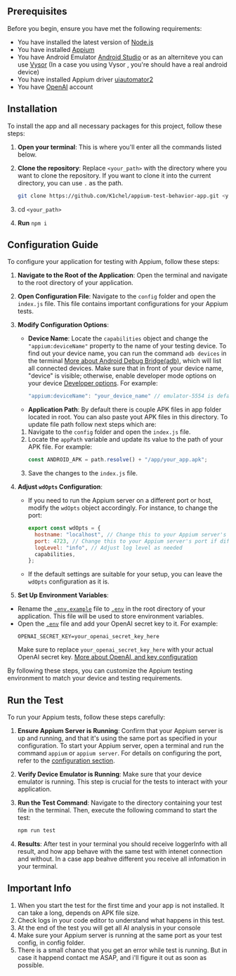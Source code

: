 ## Prerequisites

Before you begin, ensure you have met the following requirements:

- You have installed the latest version of [Node.js](https://nodejs.org/)
- You have installed [Appium](https://appium.io/docs/en/2.0/quickstart/install/)
- You have Android Emulator [Android Studio](https://developer.android.com/studio?gad_source=1&gclid=CjwKCAjwvvmzBhA2EiwAtHVrb91XROcVsMdODGfWmflwABHO3GAB9MCZ4Yavv_fiHUG5EObnEHk_bBoCbjwQAvD_BwE&gclsrc=aw.ds) or as an alterniteve you can use [Vysor](https://www.vysor.io/download/) (In a case you using Vysor , you're should have a real android device)
- You have installed Appium driver [uiautomator2](https://appium.io/docs/en/2.3/ecosystem/drivers/)
- You have [OpenAI](https://platform.openai.com/playground) account

## Installation

To install the app and all necessary packages for this project, follow these steps:

1. **Open your terminal**: This is where you'll enter all the commands listed below.

2. **Clone the repository**: Replace `<your_path>` with the directory where you want to clone the repository. If you want to clone it into the current directory, you can use `.` as the path.

   ```bash
   git clone https://github.com/K1chel/appium-test-behavior-app.git <your_path>
   ```

3. cd `<your_path>`
4. **Run** `npm i`

## Configuration Guide

To configure your application for testing with Appium, follow these steps:

1. **Navigate to the Root of the Application**: Open the terminal and navigate to the root directory of your application.

2. **Open Configuration File**: Navigate to the `config` folder and open the `index.js` file. This file contains important configurations for your Appium tests.

3. **Modify Configuration Options**:

   - **Device Name**: Locate the `capabilities` object and change the `"appium:deviceName"` property to the name of your testing device. To find out your device name, you can run the command `adb devices` in the terminal [More about Android Debug Bridge(adb)](https://developer.android.com/tools/adb), which will list all connected devices. Make sure that in front of your device name, "device" is visible; otherwise, enable developer mode options on your device [Developer options](https://developer.android.com/studio/debug/dev-options). For example:
     ```javascript
     "appium:deviceName": "your_device_name" // emulator-5554 is default is you're using Android SDK
     ```
   - **Application Path**: By default there is couple APK files in app folder located in root. You can also paste yout APK files in this directory. To update file path follow next steps which are:

   1. Navigate to the `config` folder and open the `index.js` file.
   2. Locate the `appPath` variable and update its value to the path of your APK file. For example:
      ```javascript
      const ANDROID_APK = path.resolve() + "/app/your_app.apk";
      ```
   3. Save the changes to the `index.js` file.

4. **Adjust `wdOpts` Configuration**:

   - If you need to run the Appium server on a different port or host, modify the `wdOpts` object accordingly. For instance, to change the port:
     ```javascript
     export const wdOpts = {
       hostname: "localhost", // Change this to your Appium server's hostname if different
       port: 4723, // Change this to your Appium server's port if different
       logLevel: "info", // Adjust log level as needed
       capabilities,
     };
     ```
   - If the default settings are suitable for your setup, you can leave the `wdOpts` configuration as it is.

5. **Set Up Environment Variables**:

- Rename the [`.env.example`](command:_github.copilot.openRelativePath?%5B%7B%22scheme%22%3A%22file%22%2C%22authority%22%3A%22%22%2C%22path%22%3A%22%2FUsers%2Fmaximveksler%2FDesktop%2FJavaScript%2Fget-elements-test%2F.env.example%22%2C%22query%22%3A%22%22%2C%22fragment%22%3A%22%22%7D%5D "/Users/maximveksler/Desktop/JavaScript/get-elements-test/.env.example") file to [`.env`](command:_github.copilot.openRelativePath?%5B%7B%22scheme%22%3A%22file%22%2C%22authority%22%3A%22%22%2C%22path%22%3A%22%2FUsers%2Fmaximveksler%2FDesktop%2FJavaScript%2Fget-elements-test%2F.env%22%2C%22query%22%3A%22%22%2C%22fragment%22%3A%22%22%7D%5D "/Users/maximveksler/Desktop/JavaScript/get-elements-test/.env") in the root directory of your application. This file will be used to store environment variables.
- Open the [`.env`](command:_github.copilot.openRelativePath?%5B%7B%22scheme%22%3A%22file%22%2C%22authority%22%3A%22%22%2C%22path%22%3A%22%2FUsers%2Fmaximveksler%2FDesktop%2FJavaScript%2Fget-elements-test%2F.env%22%2C%22query%22%3A%22%22%2C%22fragment%22%3A%22%22%7D%5D "/Users/maximveksler/Desktop/JavaScript/get-elements-test/.env") file and add your OpenAI secret key to it. For example:
  ```plaintext
  OPENAI_SECRET_KEY=your_openai_secret_key_here
  ```
  Make sure to replace `your_openai_secret_key_here` with your actual OpenAI secret key.
  [More about OpenAI, and key configuration](https://platform.openai.com/docs/quickstart)

By following these steps, you can customize the Appium testing environment to match your device and testing requirements.

## Run the Test

To run your Appium tests, follow these steps carefully:

1. **Ensure Appium Server is Running**: Confirm that your Appium server is up and running, and that it's using the same port as specified in your configuration. To start your Appium server, open a terminal and run the command `appium` or `appium server`. For details on configuring the port, refer to the [configuration section](command:_github.copilot.openRelativePath?%5B%7B%22scheme%22%3A%22file%22%2C%22authority%22%3A%22%22%2C%22path%22%3A%22%2FUsers%2Fmaximveksler%2FDesktop%2FJavaScript%2Fmy-behavior-js%2FREADME.MD%22%2C%22query%22%3A%22%22%2C%22fragment%22%3A%22configuration-guide%22%7D%5D "Configuration Guide").

2. **Verify Device Emulator is Running**: Make sure that your device emulator is running. This step is crucial for the tests to interact with your application.

3. **Run the Test Command**: Navigate to the directory containing your test file in the terminal. Then, execute the following command to start the test:

   ```bash
   npm run test
   ```

4. **Results**: After test in your terminal you should receive loggerInfo with all result, and how app behave with the same test with intenet connection and without. In a case app beahve different you receive all infomation in your terminal.

## Important Info

1. When you start the test for the first time and your app is not installed. It can take a long, depends on APK file size.
2. Check logs in your code editor to understand what happens in this test.
3. At the end of the test you will get all AI analysis in your console
4. Make sure your Appium server is running at the same port as your test config, in config folder.
5. There is a small chance that you get an error while test is running. But in case it happend contact me ASAP, and i'll figure it out as soon as possible.
